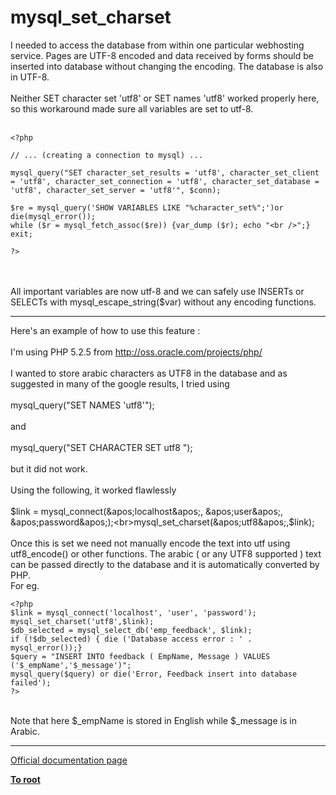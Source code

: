 # mysql_set_charset



I needed to access the database from within one particular webhosting service. Pages are UTF-8 encoded and data received by forms should be inserted into database without changing the encoding. The database is also in UTF-8.<br><br>Neither SET character set &apos;utf8&apos; or SET names &apos;utf8&apos; worked properly here, so this workaround made sure all variables are set to utf-8.<br><br>

```
<?php

// ... (creating a connection to mysql) ...

mysql_query("SET character_set_results = 'utf8', character_set_client = 'utf8', character_set_connection = 'utf8', character_set_database = 'utf8', character_set_server = 'utf8'", $conn);

$re = mysql_query('SHOW VARIABLES LIKE "%character_set%";')or die(mysql_error());
while ($r = mysql_fetch_assoc($re)) {var_dump ($r); echo "<br />";} exit;

?>
```
<br><br>All important variables are now utf-8 and we can safely use INSERTs or SELECTs with mysql_escape_string($var) without any encoding functions.  

---

Here&apos;s an example of how to use this feature :<br><br>I&apos;m using  PHP 5.2.5 from http://oss.oracle.com/projects/php/<br><br>I wanted to store arabic characters as UTF8 in the database and as suggested in many of the google results, I tried using<br><br>mysql_query("SET NAMES &apos;utf8&apos;");<br><br>and <br><br>mysql_query("SET CHARACTER SET utf8 ");<br><br>but it did not work.<br><br>Using the following, it worked flawlessly<br><br>$link = mysql_connect(&apos;localhost&apos;, &apos;user&apos;, &apos;password&apos;);<br>mysql_set_charset(&apos;utf8&apos;,$link);<br><br>Once this is set we need not manually encode the text into utf using utf8_encode() or other functions. The arabic ( or any UTF8 supported ) text can be passed directly to the database and it is automatically converted by PHP.<br>For eg.<br>

```
<?php
$link = mysql_connect('localhost', 'user', 'password');
mysql_set_charset('utf8',$link);
$db_selected = mysql_select_db('emp_feedback', $link);
if (!$db_selected) { die ('Database access error : ' . mysql_error());}
$query = "INSERT INTO feedback ( EmpName, Message ) VALUES ('$_empName','$_message')";
mysql_query($query) or die('Error, Feedback insert into database failed');
?>
```
<br>Note that here $_empName is stored in English while $_message is in Arabic.  

---

[Official documentation page](https://www.php.net/manual/en/function.mysql-set-charset.php)

**[To root](/README.md)**